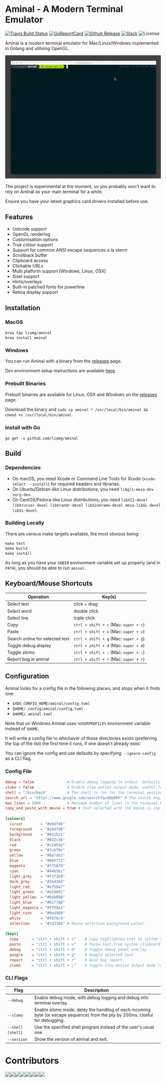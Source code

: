 # Aminal - A Modern Terminal Emulator

[![Travis Build Status](https://travis-ci.org/liamg/aminal.svg?branch=master)](https://travis-ci.org/liamg/aminal)
[![GoReportCard](https://goreportcard.com/badge/github.com/liamg/aminal)](https://goreportcard.com/report/github.com/liamg/aminal)
[![Github Release](https://img.shields.io/github/release/liamg/aminal.svg)](https://github.com/liamg/aminal/releases)
[![Slack](https://img.shields.io/badge/slack-%23aminal-%23ffcc00.svg)](http://gophers.slack.com/messages/aminal)
![License](https://img.shields.io/github/license/liamg/aminal.svg)

Aminal is a modern terminal emulator for Mac/Linux/Windows implemented in Golang and utilising OpenGL. 

![Demo GIF](demo.gif)

The project is experimental at the moment, so you probably won't want to rely on Aminal as your main terminal for a while.

Ensure you have your latest graphics card drivers installed before use.

## Features

- Unicode support
- OpenGL rendering
- Customisation options
- True colour support
- Support for common ANSI escape sequences a la xterm
- Scrollback buffer
- Clipboard access
- Clickable URLs
- Multi platform support (Windows, Linux, OSX)
- Sixel support
- Hints/overlays
- Built-in patched fonts for powerline
- Retina display support

## Installation

### MacOS

```
brew tap liamg/aminal
brew install aminal
```

### Windows

You can run Aminal with a binary from the [releases](https://github.com/liamg/aminal/releases) page.

Dev environment setup instructions are available [here](windows.md).

### Prebuilt Binaries

Prebuilt binaries are available for Linux, OSX and Windows on the [releases](https://github.com/liamg/aminal/releases) page. 

Download the binary and `sudo cp aminal-* /usr/local/bin/aminal && chmod +x /usr/local/bin/aminal`.

### Install with Go

```
go get -u github.com/liamg/aminal
```

## Build 

### Dependencies

- On macOS, you need Xcode or Command Line Tools for Xcode (`xcode-select --install`) for required headers and libraries.
- On Ubuntu/Debian-like Linux distributions, you need `libgl1-mesa-dev xorg-dev`.
- On CentOS/Fedora-like Linux distributions, you need `libX11-devel libXcursor-devel libXrandr-devel libXinerama-devel mesa-libGL-devel libXi-devel`.

### Building Locally

There are various make targets available, the most obvious being:

```
make test
make build
make install
```

As long as you have your `GOBIN` environment variable set up properly (and in `PATH`), you should be able to run `aminal`.

## Keyboard/Mouse Shortcuts

| Operation            | Key(s)               |
| -------------------- | -------------------- |
| Select text          | click + drag         |
| Select word          | double click         |
| Select line          | triple click         |
| Copy                 | `ctrl + shift + c` (Mac: `super + c`) |
| Paste                | `ctrl + shift + v` (Mac: `super + v`) |
| Search online for selected text | `ctrl + shift + g` (Mac: `super + g`) |
| Toggle debug display | `ctrl + shift + d` (Mac: `super + d`) |
| Toggle slomo         | `ctrl + shift + ;` (Mac: `super + ;`) |
| Report bug in aminal | `ctrl + shift + r` (Mac: `super + r`) |

## Configuration

Aminal looks for a config file in the following places, and stops when it finds one:

* `$XDG_CONFIG_HOME/aminal/config.toml`
* `$HOME/.config/aminal/config.toml`
* `$HOME/.aminal.toml`

Note that on Windows Aminal uses `%USERPROFILE%` environment variable instead of `$HOME`.

It will write a config file to whichever of those directories exists (preferring the top of the list) the first time it runs, if one doesn't already exist.

You can ignore the config and use defaults by specifying `--ignore-config` as a CLI flag.

### Config File

```toml
debug = false               # Enable debug logging to stdout. Defaults to false.
slomo = false               # Enable slow motion output mode, useful for debugging shells/terminal GUI apps etc. Defaults to false.
shell = "/bin/bash"         # The shell to run for the terminal session. Defaults to the users shell.
search_url = "https://www.google.com/search?q=$QUERY" # The search engine to use for the "search selected text" action. Defaults to google. Set this to your own search url using $QUERY as the keywords to replace when searching.
max_lines = 1000            # Maximum number of lines in the terminal buffer.
copy_and_paste_with_mouse = true # Text selected with the mouse is copied to the clipboard on end selection, and is pasted on right mouse button click.

[colours]
  cursor        = "#e8dfd6" 
  foreground    = "#e8dfd6" 
  background    = "#021b21" 
  black         = "#032c36" 
  red           = "#c2454e" 
  green         = "#7cbf9e"
  yellow        = "#8a7a63"
  blue          = "#065f73"
  magenta       = "#ff5879"
  cyan          = "#44b5b1"
  light_grey    = "#f2f1b9"
  dark_grey     = "#3e4360"
  light_red     = "#ef5847"
  light_green   = "#a2db91"
  light_yellow  = "#beb090"
  light_blue    = "#61778d"
  light_magenta = "#ff99a1"
  light_cyan    = "#9ed9d8"
  white         = "#f6f6c9"
  selection     = "#333366" # Mouse selection background colour

[keys]
  copy      = "ctrl + shift + c"    # Copy highlighted text to system clipboard
  paste     = "ctrl + shift + v"    # Paste text from system clipboard
  debug     = "ctrl + shift + d"    # Toggle debug panel overlay
  google    = "ctrl + shift + g"    # Google selected text
  report    = "ctrl + shift + r"    # Send bug report
  slomo     = "ctrl + shift + ;"    # Toggle slow motion output mode (useful for debugging)
```

### CLI Flags

| Flag              | Description                                                                                                                   |
| ----------------- | ----------------------------------------------------------------------------------------------------------------------------- |
| `--debug`         | Enable debug mode, with debug logging and debug info terminal overlay.
| `--slomo`         | Enable slomo mode, delay the handling of each incoming byte (or escape sequence) from the pty by 100ms. Useful for debugging.
| `--shell [shell]` | Use the specified shell program instead of the user's usual one. 
| `--version`       | Show the version of aminal and exit.

# Contributors

[![](https://sourcerer.io/fame/liamg/liamg/aminal/images/0)](https://sourcerer.io/fame/liamg/liamg/aminal/links/0)[![](https://sourcerer.io/fame/liamg/liamg/aminal/images/1)](https://sourcerer.io/fame/liamg/liamg/aminal/links/1)[![](https://sourcerer.io/fame/liamg/liamg/aminal/images/2)](https://sourcerer.io/fame/liamg/liamg/aminal/links/2)[![](https://sourcerer.io/fame/liamg/liamg/aminal/images/3)](https://sourcerer.io/fame/liamg/liamg/aminal/links/3)[![](https://sourcerer.io/fame/liamg/liamg/aminal/images/4)](https://sourcerer.io/fame/liamg/liamg/aminal/links/4)[![](https://sourcerer.io/fame/liamg/liamg/aminal/images/5)](https://sourcerer.io/fame/liamg/liamg/aminal/links/5)[![](https://sourcerer.io/fame/liamg/liamg/aminal/images/6)](https://sourcerer.io/fame/liamg/liamg/aminal/links/6)[![](https://sourcerer.io/fame/liamg/liamg/aminal/images/7)](https://sourcerer.io/fame/liamg/liamg/aminal/links/7)
